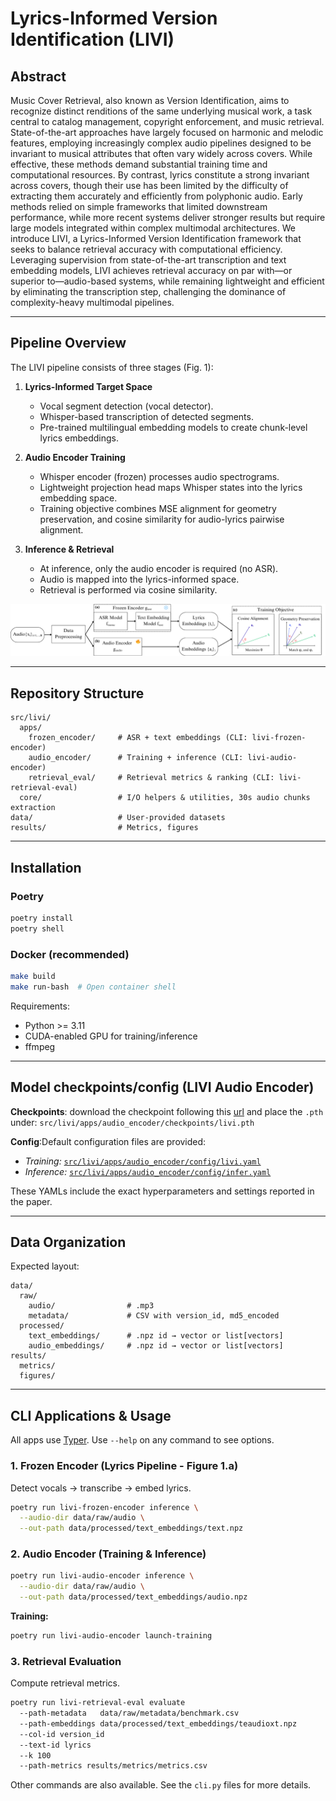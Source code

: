 # Lyrics-Informed Version Identification (LIVI)

## Abstract

Music Cover Retrieval, also known as Version Identification, aims to recognize distinct renditions of the same underlying musical work, a task central to catalog management, copyright enforcement, and music retrieval.
State-of-the-art approaches have largely focused on harmonic and melodic features, employing increasingly complex audio pipelines designed to be invariant to musical attributes that often vary widely across covers. While effective, these methods demand substantial training time and computational resources.
By contrast, lyrics constitute a strong invariant across covers, though their use has been limited by the difficulty of extracting them accurately and efficiently from polyphonic audio.
Early methods relied on simple frameworks that limited downstream performance, while more recent systems deliver stronger results but require large models integrated within complex multimodal architectures.
We introduce LIVI, a Lyrics-Informed Version Identification framework that seeks to balance retrieval accuracy with computational efficiency. Leveraging supervision from state-of-the-art transcription and text embedding models, LIVI achieves retrieval accuracy on par with—or superior to—audio-based systems, while remaining lightweight and efficient by eliminating the transcription step, challenging the dominance of complexity-heavy multimodal pipelines.

---

## Pipeline Overview

The LIVI pipeline consists of three stages (Fig. 1):

1. **Lyrics-Informed Target Space**
   - Vocal segment detection (vocal detector).
   - Whisper-based transcription of detected segments.
   - Pre-trained multilingual embedding models to create chunk-level lyrics embeddings.

2. **Audio Encoder Training**
   - Whisper encoder (frozen) processes audio spectrograms.
   - Lightweight projection head maps Whisper states into the lyrics embedding space.
   - Training objective combines MSE alignment for geometry preservation, and cosine similarity for audio-lyrics pairwise alignment.

3. **Inference & Retrieval**
   - At inference, only the audio encoder is required (no ASR).
   - Audio is mapped into the lyrics-informed space.
   - Retrieval is performed via cosine similarity.

<p align="center">
  <img src="figures/pipeline.png" alt="LIVI pipeline" width="700"/>
</p>

---

## Repository Structure

```
src/livi/
  apps/
    frozen_encoder/     # ASR + text embeddings (CLI: livi-frozen-encoder)
    audio_encoder/      # Training + inference (CLI: livi-audio-encoder)
    retrieval_eval/     # Retrieval metrics & ranking (CLI: livi-retrieval-eval)
  core/                 # I/O helpers & utilities, 30s audio chunks extraction
data/                   # User-provided datasets
results/                # Metrics, figures
```

---

## Installation

### Poetry

```bash
poetry install
poetry shell
```

### Docker (recommended)

```bash
make build
make run-bash  # Open container shell
```

Requirements:

- Python >= 3.11
- CUDA-enabled GPU for training/inference
- ffmpeg

---

## Model checkpoints/config (LIVI Audio Encoder)

**Checkpoints**: download the checkpoint following this [url](https://drive.google.com/drive/folders/1hqkj7E1L2Tj-DwIbGXyRDcSGI_REq5Kf?usp=sharing) and place the `.pth` under:
  `
src/livi/apps/audio_encoder/checkpoints/livi.pth
  `

**Config**:Default configuration files are provided:

- *Training:* [`src/livi/apps/audio_encoder/config/livi.yaml`](src/livi/apps/audio_encoder/config/livi.yaml)  
- *Inference:* [`src/livi/apps/audio_encoder/config/infer.yaml`](src/livi/apps/audio_encoder/config/infer.yaml)  

These YAMLs include the exact hyperparameters and settings reported in the paper.  

---

## Data Organization

Expected layout:

```
data/
  raw/
    audio/                # .mp3
    metadata/             # CSV with version_id, md5_encoded
  processed/
    text_embeddings/      # .npz id → vector or list[vectors]
    audio_embeddings/     # .npz id → vector or list[vectors]
results/
  metrics/
  figures/
```

---

## CLI Applications & Usage

All apps use [Typer](https://typer.tiangolo.com/). Use `--help` on any command to see options.

### 1. Frozen Encoder (Lyrics Pipeline - Figure 1.a)

Detect vocals → transcribe → embed lyrics.

```bash
poetry run livi-frozen-encoder inference \
  --audio-dir data/raw/audio \
  --out-path data/processed/text_embeddings/text.npz  

```

### 2. Audio Encoder (Training & Inference)

```bash
poetry run livi-audio-encoder inference \
  --audio-dir data/raw/audio \
  --out-path data/processed/text_embeddings/audio.npz  
```

**Training:**

```bash
poetry run livi-audio-encoder launch-training
```

### 3. Retrieval Evaluation

Compute retrieval metrics.

```bash
poetry run livi-retrieval-eval evaluate   
  --path-metadata   data/raw/metadata/benchmark.csv   
  --path-embeddings data/processed/text_embeddings/teaudioxt.npz   
  --col-id version_id   
  --text-id lyrics   
  --k 100   
  --path-metrics results/metrics/metrics.csv
```

Other commands are also available. See the `cli.py` files for more details.

